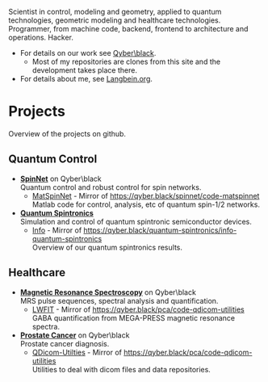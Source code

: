 Scientist in control, modeling and geometry, applied to quantum technologies, geometric modeling and healthcare technologies. Programmer, from machine code, backend, frontend to architecture and operations. Hacker.
* For details on our work see [Qyber\\black](https://qyber.black).
  * Most of my repositories are clones from this site and the development takes place there.
* For details about me, see [Langbein.org](https://lagbein.org).

# Projects

Overview of the projects on github.

## Quantum Control

* [**SpinNet**](https://qyber.black/spinnet) on Qyber\black\
  Quantum control and robust control for spin networks.
  * [MatSpinNet](https://github.com/xis10z/Code-MatSpinNet) - Mirror of https://qyber.black/spinnet/code-matspinnet \
    Matlab code for control, analysis, etc of quantum spin-1/2 networks.
* [**Quantum Spintronics**](https://qyber.black/quantum-spintronics)\
  Simulation and control of quantum spintronic semiconductor devices.
  * [Info](https://github.com/xis10z/Info-Quantum-Spintronics/wiki) - Mirror of https://qyber.black/quantum-spintronics/info-quantum-spintronics \
    Overview of our quantum spintronics results.

## Healthcare

* [**Magnetic Resonance Spectroscopy**](https://qyber.black/mrs) on Qyber\black\
  MRS pulse sequences, spectral analysis and quantification.
  * [LWFIT](https://github.com/xis10z/Code-LWFIT) - Mirror of https://qyber.black/pca/code-qdicom-utilities \
    GABA quantification from MEGA-PRESS magnetic resonance spectra.
* [**Prostate Cancer**](https://qyber.black/pca) on Qyber\black\
  Prostate cancer diagnosis.
  * [QDicom-Utilties](https://github.com/xis10z/Code-QDicom-Utilities) - Mirror of https://qyber.black/pca/code-qdicom-utilities \
    Utilities to deal with dicom files and data repositories.
